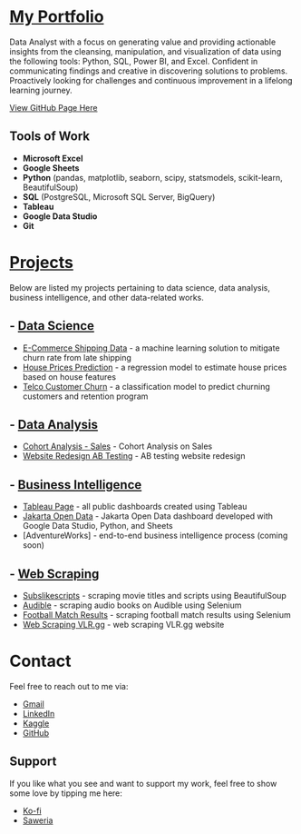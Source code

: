 # [My Portfolio](https://fnurrahmadi.github.io/data-portfolio/)

Data Analyst with a focus on generating value and providing actionable insights from the cleansing, manipulation, and visualization of data using the following tools: Python, SQL, Power BI, and Excel. Confident in communicating findings and creative in discovering solutions to problems. Proactively looking for challenges and continuous improvement in a lifelong learning journey.

[View GitHub Page Here](https://fnurrahmadi.github.io/data-portfolio/)

## Tools of Work
- **Microsoft Excel**
- **Google Sheets**
- **Python** (pandas, matplotlib, seaborn, scipy, statsmodels, scikit-learn, BeautifulSoup)
- **SQL** (PostgreSQL, Microsoft SQL Server, BigQuery)
- **Tableau**
- **Google Data Studio**
- **Git**

# [Projects](https://github.com/fnurrahmadi/data-portfolio)
Below are listed my projects pertaining to data science, data analysis, business intelligence, and other data-related works.

## - [Data Science](https://github.com/fnurrahmadi/data-portfolio/tree/main/Data%20Science)
- [E-Commerce Shipping Data](https://github.com/fnurrahmadi/data-portfolio/tree/main/Data%20Science/E-Commerce%20Shipping%20Data) - a machine learning solution to mitigate churn rate from late shipping
- [House Prices Prediction](https://github.com/fnurrahmadi/data-portfolio/tree/main/Data%20Science/House%20Prices%20Prediction) - a regression model to estimate house prices based on house features
- [Telco Customer Churn](https://github.com/fnurrahmadi/data-portfolio/tree/main/Data%20Science/Telco%20Customer%20Churn) - a classification model to predict churning customers and retention program

## - [Data Analysis](https://github.com/fnurrahmadi/data-portfolio/tree/main/Data%20Analysis)
- [Cohort Analysis - Sales](https://github.com/fnurrahmadi/data-portfolio/tree/main/Data%20Analysis/Cohort%20Analysis%20-%20Sales) - Cohort Analysis on Sales
- [Website Redesign AB Testing](https://github.com/fnurrahmadi/data-portfolio/tree/main/Data%20Analysis/Website%20Redesign%20AB%20Testing) - AB testing website redesign

## - [Business Intelligence](https://github.com/fnurrahmadi/data-portfolio/tree/main/Business%20Intelligence)
- [Tableau Page](https://public.tableau.com/app/profile/fakhri.nurrahmadi) - all public dashboards created using Tableau
- [Jakarta Open Data](https://github.com/fnurrahmadi/data-portfolio/tree/main/Business%20Intelligence/Jakarta%20Open%20Data) - Jakarta Open Data dashboard developed with Google Data Studio, Python, and Sheets
- [AdventureWorks] - end-to-end business intelligence process (coming soon)

## - [Web Scraping](https://github.com/fnurrahmadi/data-portfolio/tree/main/Web%20Scraping)
- [Subslikescripts](https://github.com/fnurrahmadi/data-portfolio/tree/main/Web%20Scraping/Subslikescript) - scraping movie titles and scripts using BeautifulSoup
- [Audible](https://github.com/fnurrahmadi/data-portfolio/tree/main/Web%20Scraping/Audible) - scraping audio books on Audible using Selenium
- [Football Match Results](https://github.com/fnurrahmadi/data-portfolio/tree/main/Web%20Scraping/Adamchoi) - scraping football match results using Selenium
- [Web Scraping VLR.gg](https://github.com/fnurrahmadi/data-portfolio/tree/main/Web%20Scraping/vlrgg%20Unofficial%20REST%20API%20-%20updated) - web scraping VLR.gg website

# Contact
Feel free to reach out to me via:
- [Gmail](mailto:fnurrahmadi@gmail.com)
- [LinkedIn](https://www.linkedin.com/in/fnurrahmadi/)
- [Kaggle](https://www.kaggle.com/hidious)
- [GitHub](https://github.com/fnurrahmadi)

## Support
If you like what you see and want to support my work, feel free to show some love by tipping me here:
- [Ko-fi](https://ko-fi.com/fnurrahmadi)
- [Saweria](https://saweria.co/hidious)
